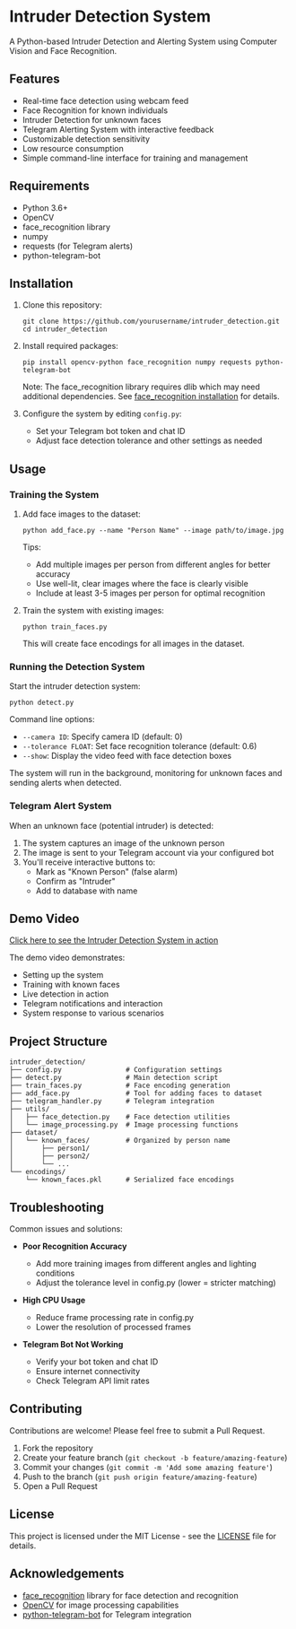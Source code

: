 # Intruder Detection System

A Python-based Intruder Detection and Alerting System using Computer Vision and Face Recognition.

## Features

- Real-time face detection using webcam feed
- Face Recognition for known individuals
- Intruder Detection for unknown faces
- Telegram Alerting System with interactive feedback
- Customizable detection sensitivity
- Low resource consumption
- Simple command-line interface for training and management

## Requirements

- Python 3.6+
- OpenCV
- face_recognition library
- numpy
- requests (for Telegram alerts)
- python-telegram-bot

## Installation

1. Clone this repository:
   ```
   git clone https://github.com/yourusername/intruder_detection.git
   cd intruder_detection
   ```

2. Install required packages:
   ```
   pip install opencv-python face_recognition numpy requests python-telegram-bot
   ```

   Note: The face_recognition library requires dlib which may need additional dependencies. 
   See [face_recognition installation](https://github.com/ageitgey/face_recognition#installation) for details.

3. Configure the system by editing `config.py`:
   - Set your Telegram bot token and chat ID
   - Adjust face detection tolerance and other settings as needed

## Usage

### Training the System

1. Add face images to the dataset:
   ```
   python add_face.py --name "Person Name" --image path/to/image.jpg
   ```
   
   Tips:
   - Add multiple images per person from different angles for better accuracy
   - Use well-lit, clear images where the face is clearly visible
   - Include at least 3-5 images per person for optimal recognition

2. Train the system with existing images:
   ```
   python train_faces.py
   ```
   
   This will create face encodings for all images in the dataset.

### Running the Detection System

Start the intruder detection system:
```
python detect.py
```

Command line options:
- `--camera ID`: Specify camera ID (default: 0)
- `--tolerance FLOAT`: Set face recognition tolerance (default: 0.6)
- `--show`: Display the video feed with face detection boxes

The system will run in the background, monitoring for unknown faces and sending alerts when detected.

### Telegram Alert System

When an unknown face (potential intruder) is detected:
1. The system captures an image of the unknown person
2. The image is sent to your Telegram account via your configured bot
3. You'll receive interactive buttons to:
   - Mark as "Known Person" (false alarm)
   - Confirm as "Intruder"
   - Add to database with name

## Demo Video

[Click here to see the Intruder Detection System in action](https://youtu.be/your-demo-video-id)

The demo video demonstrates:
- Setting up the system
- Training with known faces
- Live detection in action
- Telegram notifications and interaction
- System response to various scenarios

## Project Structure

```
intruder_detection/
├── config.py                # Configuration settings
├── detect.py                # Main detection script
├── train_faces.py           # Face encoding generation
├── add_face.py              # Tool for adding faces to dataset
├── telegram_handler.py      # Telegram integration
├── utils/
│   ├── face_detection.py    # Face detection utilities
│   └── image_processing.py  # Image processing functions
├── dataset/
│   └── known_faces/         # Organized by person name
│       ├── person1/
│       ├── person2/
│       └── ...
└── encodings/
    └── known_faces.pkl      # Serialized face encodings
```

## Troubleshooting

Common issues and solutions:

- **Poor Recognition Accuracy**
  - Add more training images from different angles and lighting conditions
  - Adjust the tolerance level in config.py (lower = stricter matching)

- **High CPU Usage**
  - Reduce frame processing rate in config.py
  - Lower the resolution of processed frames

- **Telegram Bot Not Working**
  - Verify your bot token and chat ID
  - Ensure internet connectivity
  - Check Telegram API limit rates

## Contributing

Contributions are welcome! Please feel free to submit a Pull Request.

1. Fork the repository
2. Create your feature branch (`git checkout -b feature/amazing-feature`)
3. Commit your changes (`git commit -m 'Add some amazing feature'`)
4. Push to the branch (`git push origin feature/amazing-feature`)
5. Open a Pull Request

## License

This project is licensed under the MIT License - see the [LICENSE](LICENSE) file for details.

## Acknowledgements

- [face_recognition](https://github.com/ageitgey/face_recognition) library for face detection and recognition
- [OpenCV](https://opencv.org/) for image processing capabilities
- [python-telegram-bot](https://github.com/python-telegram-bot/python-telegram-bot) for Telegram integration
